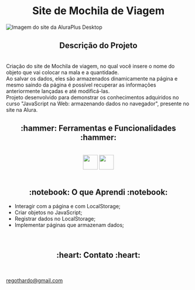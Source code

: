 # <h1 align="center">Site de Mochila de Viagem</h1>

![Imagem do site da AluraPlus Desktop](./layouts/Alurinha.png)

<h2 align="center"> Descrição do Projeto </h2>
<br>
    Criação do site de Mochila de viagem, no qual você insere o nome do objeto que vai colocar na mala e a quantidade.<br>
    Ao salvar os dados, eles são armazenados dinamicamente na página e mesmo saindo da página é possível recuperar as informações anteriormente lançadas e até modificá-las.<br>
    Projeto desenvolvido para demonstrar os conhecimentos adquiridos no curso "JavaScript na Web: armazenando dados no navegador", presente no site na Alura.
<br>

<h2 align="center"> :hammer:  Ferramentas e Funcionalidades  :hammer: </h2>
<br>
<div align="center">
<img src="https://cdn.jsdelivr.net/gh/devicons/devicon/icons/css3/css3-original.svg" with="40" height="40">
<img src="https://cdn.jsdelivr.net/gh/devicons/devicon/icons/html5/html5-original.svg" with="40" height="40">
</div>
<br>
          
<h2 align="center"> :notebook:  O que Aprendi  :notebook:</h2>

 - Interagir com a página e com LocalStorage;
 - Criar objetos no JavaScript;
 - Registrar dados no LocalStorage;
 - Implementar páginas que armazenam dados;
 
<br>
 
<h2 align="center"> :heart:  Contato  :heart:</h2>
<br>

regothardo@gmail.com
